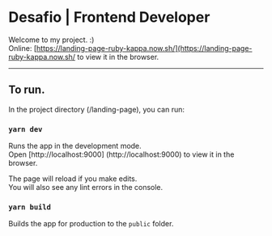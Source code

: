 # Desafio | Frontend Developer

Welcome to my project. :) <br />
Online: [https://landing-page-ruby-kappa.now.sh/](https://landing-page-ruby-kappa.now.sh/ to view it in the browser.

---

## To run.

In the project directory (/landing-page), you can run:

### `yarn dev`

Runs the app in the development mode.<br />
Open [http://localhost:9000] (http://localhost:9000) to view it in the browser.

The page will reload if you make edits.<br />
You will also see any lint errors in the console.

### `yarn build`

Builds the app for production to the `public` folder.<br />
